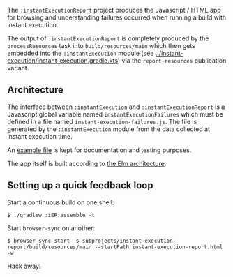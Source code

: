 The `:instantExecutionReport` project produces the Javascript / HTML
app for browsing and understanding failures occurred when running a
build with instant execution.

The output of `:instantExecutionReport` is completely produced by the
`processResources` task into `build/resources/main` which then gets
embedded into the `:instantExecution` module (see
[../instant-execution/instant-execution.gradle.kts](../instant-execution/instant-execution.gradle.kts))
via the `report-resources` publication variant.

## Architecture

The interface between `:instantExecution` and
`:instantExecutionReport` is a Javascript global variable named
`instantExecutionFailures` which must be defined in a file named
`instant-execution-failures.js`. The file is generated by the
`:instantExecution` module from the data collected at instant
execution time.

An [example file](./src/main/resources/instant-execution-failures.js)
is kept for documentation and testing purposes.

The app itself is built according to [the Elm
architecture](https://guide.elm-lang.org/architecture/).

## Setting up a quick feedback loop

Start a continuous build on one shell:

    $ ./gradlew :iER:assemble -t

Start `browser-sync` on another:

    $ browser-sync start -s subprojects/instant-execution-report/build/resources/main --startPath instant-execution-report.html -w

Hack away!
